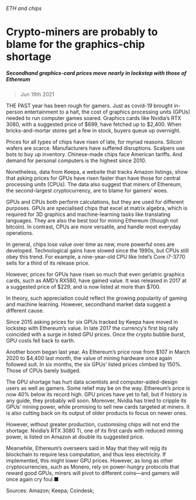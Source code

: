 ###### ETH and chips
# Crypto-miners are probably to blame for the graphics-chip shortage 
##### Secondhand graphics-card prices move nearly in lockstep with those of Ethereum 
> Jun 19th 2021 


THE PAST year has been rough for gamers. Just as covid-19 brought in-person entertainment to a halt, the cost of graphics processing units (GPUs) needed to run computer games soared. Graphics cards like Nvidia’s RTX 3080, with a suggested price of $699, have fetched up to $2,400. When bricks-and-mortar stores get a few in stock, buyers queue up overnight.
Prices for all types of chips have risen of late, for myriad reasons. Silicon wafers are scarce. Manufacturers have suffered disruptions. Scalpers use bots to buy up inventory. Chinese-made chips face American tariffs. And demand for personal computers is the highest since 2010.

Nonetheless, data from Keepa, a website that tracks Amazon listings, show that asking prices for GPUs have risen faster than have those for central processing units (CPUs). The data also suggest that miners of Ethereum, the second-largest cryptocurrency, are to blame for gamers’ woes.
GPUs and CPUs both perform calculations, but they are used for different purposes. GPUs are specialised chips that excel at matrix algebra, which is required for 3D graphics and machine-learning tasks like translating languages. They are also the best tool for mining Ethereum (though not bitcoin). In contrast, CPUs are more versatile, and handle most everyday operations.
In general, chips lose value over time as new, more powerful ones are developed. Technological gains have slowed since the 1990s, but CPUs still obey this trend. For example, a nine-year-old CPU like Intel’s Core i7-3770 sells for a third of its release price.


However, prices for GPUs have risen so much that even geriatric graphics cards, such as AMD’s RX580, have gained value. It was released in 2017 at a suggested price of $229, and is now listed at more than $700.
In theory, such appreciation could reflect the growing popularity of gaming and machine learning. However, secondhand market data suggest a different cause.
Since 2015 asking prices for six GPUs tracked by Keepa have moved in lockstep with Ethereum’s value. In late 2017 the currency’s first big rally coincided with a surge in listed GPU prices. Once the crypto bubble burst, GPU costs fell back to earth.
Another boom began last year. As Ethereum’s price rose from $107 in March 2020 to $4,400 last month, the value of mining hardware once again followed suit. In six months, the six GPUs’ listed prices climbed by 150%. Those of CPUs barely budged.
The GPU shortage has hurt data scientists and computer-aided-design users as well as gamers. Some relief may be on the way. Ethereum’s price is now 40% below its record high. GPU prices have yet to fall, but if history is any guide, they probably will soon. Moreover, Nvidia has tried to cripple its GPUs’ mining power, while promising to sell new cards targeted at miners. It is also cutting back on its output of older products to focus on newer ones.
However, without greater production, customising chips will not end the shortage. Nvidia’s RTX 3080 Ti, one of its first cards with reduced mining power, is listed on Amazon at double its suggested price.
Meanwhile, Ethereum’s overseers said in May that they will rejig its blockchain to require less computation, and thus less electricity. If implemented, this might lower GPU prices. However, as long as other cryptocurrencies, such as Monero, rely on power-hungry protocols that reward good GPUs, miners will pivot to different coins—and gamers will once again cry foul.■
Sources: Amazon; Keepa; Coindesk; 

